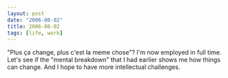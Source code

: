 ```yaml
---
layout: post
date: "2006-08-02"
title: 2006-08-02
tags: [life, work]
---
```

"Plus ça change, plus c'est la meme chose"?
I'm now employed in full time. Let's see if the "mental breakdown"
that I had earlier shows me how things can change. And I hope to
have more intellectual challenges.


